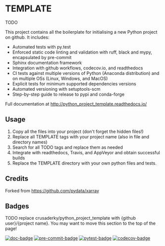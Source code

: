 # TEMPLATE

TODO

This project contains all the boilerplate for initialising a new Python project
on github. It includes:

- Automated tests with py.test
- Enforced static code linting and validation with ruff, black and mypy,
  encapsulated by pre-commit
- Sphinx documentation framework
- Integration with github workflows, codecov.io, and readthedocs
- CI tests against multiple versions of Python (Anaconda distribution) and on
  multiple OSs (Linux, Windows, and MacOS)
- Explicit tests for minimum supported dependencies versions
- Automated versioning with setuptools-scm
- Step-by-step guide to release to pypi and conda-forge

Full documentation at http://python_project_template.readthedocs.io/

## Usage

1. Copy all the files into your project (don't forget the hidden files!)
2. Replace all TEMPLATE tags with your project name (also in file and directory
   names)
3. Search for all TODO tags and replace them as needed
4. Integrate with readthedocs, Travis, and AppVeyor and obtain successful builds
5. Replace the TEMPLATE directory with your own python files and tests.

## Credits

Forked from https://github.com/pydata/xarray

## Badges

TODO replace crusaderky/python_project_template with {github user}/{project
name}. You may want to move this section to the top of the page!

[![doc-badge](https://github.com/crusaderky/python_project_template/actions/workflows/docs.yml/badge.svg)](https://github.com/crusaderky/python_project_template/actions)
[![pre-commit-badge](https://github.com/crusaderky/python_project_template/actions/workflows/pre-commit.yml/badge.svg)](https://github.com/crusaderky/python_project_template/actions)
[![pytest-badge](https://github.com/crusaderky/python_project_template/actions/workflows/pytest.yml/badge.svg)](https://github.com/crusaderky/python_project_template/actions)
[![codecov-badge](https://codecov.io/gh/crusaderky/python_project_template/branch/main/graph/badge.svg)](https://codecov.io/gh/crusaderky/python_project_template/branch/main)
